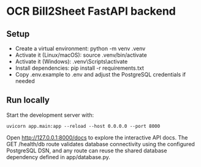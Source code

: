 # OCR Bill2Sheet FastAPI backend

## Setup
- Create a virtual environment: python -m venv .venv
- Activate it (Linux/macOS): source .venv/bin/activate
- Activate it (Windows): .venv\Scripts\activate
- Install dependencies: pip install -r requirements.txt
- Copy .env.example to .env and adjust the PostgreSQL credentials if needed

## Run locally
Start the development server with:

    uvicorn app.main:app --reload --host 0.0.0.0 --port 8000

Open http://127.0.0.1:8000/docs to explore the interactive API docs. The GET /health/db route validates database connectivity using the configured PostgreSQL DSN, and any route can reuse the shared database dependency defined in app/database.py.
